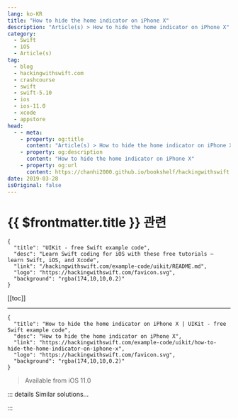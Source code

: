 ```yaml
---
lang: ko-KR
title: "How to hide the home indicator on iPhone X"
description: "Article(s) > How to hide the home indicator on iPhone X"
category:
  - Swift
  - iOS
  - Article(s)
tag: 
  - blog
  - hackingwithswift.com
  - crashcourse
  - swift
  - swift-5.10
  - ios
  - ios-11.0
  - xcode
  - appstore
head:
  - - meta:
    - property: og:title
      content: "Article(s) > How to hide the home indicator on iPhone X"
    - property: og:description
      content: "How to hide the home indicator on iPhone X"
    - property: og:url
      content: https://chanhi2000.github.io/bookshelf/hackingwithswift.com/example-code/uikit/how-to-hide-the-home-indicator-on-iphone-x.html
date: 2019-03-28
isOriginal: false
---
```


# {{ $frontmatter.title }} 관련

```component VPCard
{
  "title": "UIKit - free Swift example code",
  "desc": "Learn Swift coding for iOS with these free tutorials – learn Swift, iOS, and Xcode",
  "link": "/hackingwithswift.com/example-code/uikit/README.md",
  "logo": "https://hackingwithswift.com/favicon.svg",
  "background": "rgba(174,10,10,0.2)"
}
```

[[toc]]

---

```component VPCard
{
  "title": "How to hide the home indicator on iPhone X | UIKit - free Swift example code",
  "desc": "How to hide the home indicator on iPhone X",
  "link": "https://hackingwithswift.com/example-code/uikit/how-to-hide-the-home-indicator-on-iphone-x",
  "logo": "https://hackingwithswift.com/favicon.svg",
  "background": "rgba(174,10,10,0.2)"
}
```

> Available from iOS 11.0

<!-- TODO: 작성 -->

<!--
iPhone X did away with the home button for the first time in any iPhone, replacing it with an interactive line that sits at the bottom of the screen called the home indicator.

This indicator always remains visible unless you request others, and generally Apple suggests it’s a good idea to keep it visible. At the same time, there are many times when you want full control of the screen to yourself, for example if the user is watching a video, and in those times you’re going to want to hide the home indicator.

To hide the home indicator on iPhone X all you need to do is return true from the `prefersHomeIndicatorAutoHidden` property in your view controller. You can add logic if you want, allowing you to hide the home indicator only when certain conditions are reached, or you can just always request it be hidden, like this:

```swift
override var prefersHomeIndicatorAutoHidden: Bool {
    return true
}
```

That will cause the home indicator to be hidden after a couple of seconds, but it will reappear as soon as the user touches the screen.

-->

::: details Similar solutions…

<!--
/quick-start/swiftui/how-to-hide-the-home-indicator-and-other-system-ui">How to hide the home indicator and other system UI 
/example-code/uikit/how-to-change-the-scroll-indicator-inset-for-a-uiscrollview">How to change the scroll indicator inset for a UIScrollView 
/example-code/uikit/how-to-read-the-battery-level-of-an-iphone-or-ipad">How to read the battery level of an iPhone or iPad 
/example-code/location/how-to-make-an-iphone-transmit-an-ibeacon">How to make an iPhone transmit an iBeacon 
/example-code/uikit/how-to-check-whether-an-iphone-or-ipad-is-upside-down-or-face-up">How to check whether an iPhone or iPad is upside down or face up</a>
-->

:::

